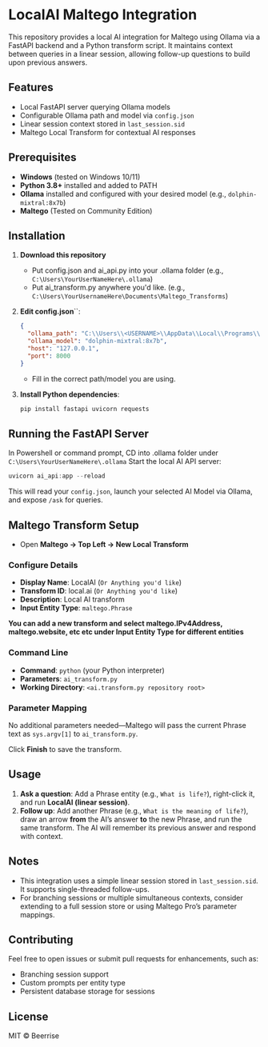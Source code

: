 # LocalAI Maltego Integration

This repository provides a local AI integration for Maltego using Ollama via a FastAPI backend and a Python transform script. 
It maintains context between queries in a linear session, allowing follow-up questions to build upon previous answers.

## Features

- Local FastAPI server querying Ollama models
- Configurable Ollama path and model via `config.json`
- Linear session context stored in `last_session.sid`
- Maltego Local Transform for contextual AI responses

## Prerequisites

- **Windows** (tested on Windows 10/11)
- **Python 3.8+** installed and added to PATH
- **Ollama** installed and configured with your desired model (e.g., `dolphin-mixtral:8x7b`)
- **Maltego** (Tested on Community Edition)

## Installation

1. **Download this repository**
	- Put config.json and ai_api.py into your .ollama folder (e.g., `C:\Users\YourUserNameHere\.ollama`)
	- Put ai_transform.py anywhere you'd like. (e.g., `C:\Users\YourUsernameHere\Documents\Maltego_Transforms`)
2. **Edit config.json**``:

   ```json
   {
     "ollama_path": "C:\\Users\\<USERNAME>\\AppData\\Local\\Programs\\Ollama\\ollama.exe",
     "ollama_model": "dolphin-mixtral:8x7b",
     "host": "127.0.0.1",
     "port": 8000
   }
   ```

   - Fill in the correct path/model you are using.

3. **Install Python dependencies**:

   ```powershell
   pip install fastapi uvicorn requests
   ```

## Running the FastAPI Server

In Powershell or command prompt, CD into .ollama folder under `C:\Users\YourUserNameHere\.ollama` 
Start the local AI API server:

```powershell
uvicorn ai_api:app --reload
```

This will read your `config.json`, launch your selected AI Model via Ollama, and expose `/ask` for queries.

## Maltego Transform Setup

- Open **Maltego → Top Left → New Local Transform**

### Configure Details

- **Display Name**: LocalAI (`Or Anything you'd like`)
- **Transform ID**: local.ai (`Or Anything you'd like`)
- **Description**: Local AI transform
- **Input Entity Type**: `maltego.Phrase`

**You can add a new transform and select maltego.IPv4Address, maltego.website, etc etc under Input Entity Type for different entities**

### Command Line

- **Command**: `python` (your Python interpreter)
- **Parameters**: `ai_transform.py`
- **Working Directory**: `<ai.transform.py repository root>`

### Parameter Mapping

No additional parameters needed—Maltego will pass the current Phrase text as `sys.argv[1]` to `ai_transform.py`.

Click **Finish** to save the transform.

## Usage

1. **Ask a question**: Add a Phrase entity (e.g., `What is life?`), right-click it, and run **LocalAI (linear session)**.
2. **Follow up**: Add another Phrase (e.g., `What is the meaning of life?`), draw an arrow **from** the AI’s answer **to** the new Phrase, and run the same transform. The AI will remember its previous answer and respond with context.

## Notes

- This integration uses a simple linear session stored in `last_session.sid`. It supports single-threaded follow-ups.
- For branching sessions or multiple simultaneous contexts, consider extending to a full session store or using Maltego Pro’s parameter mappings.

## Contributing

Feel free to open issues or submit pull requests for enhancements, such as:

- Branching session support
- Custom prompts per entity type
- Persistent database storage for sessions

## License

MIT © Beerrise
